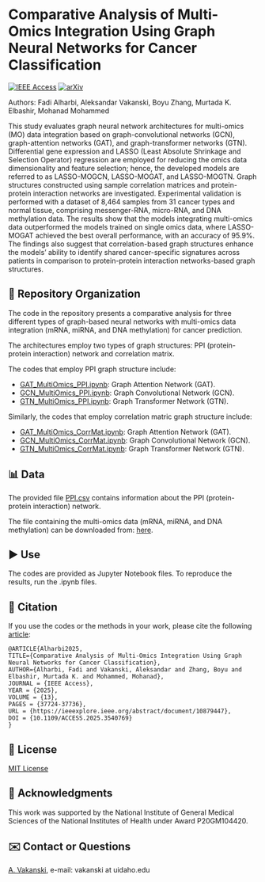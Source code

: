 # Comparative Analysis of Multi-Omics Integration Using Graph Neural Networks for Cancer Classification

[![IEEE Access](https://img.shields.io/badge/IEEE_Access-10.1109/ACCESS.2025.3540769-blue.svg)](https://doi.org/10.1109/ACCESS.2025.3540769)  [![arXiv](https://img.shields.io/badge/arXiv-2410.05325-b31b1b)](https://arxiv.org/abs/2410.05325)

Authors: Fadi Alharbi, Aleksandar Vakanski, Boyu Zhang, Murtada K. Elbashir, Mohanad Mohammed

This study evaluates graph neural network architectures for multi-omics (MO) data integration based on graph-convolutional networks (GCN), graph-attention networks (GAT), and graph-transformer networks (GTN). Differential gene expression and LASSO (Least Absolute Shrinkage and Selection Operator) regression are employed for reducing the omics data dimensionality and feature selection; hence, the developed models are referred to as LASSO-MOGCN, LASSO-MOGAT, and LASSO-MOGTN. Graph structures constructed using sample correlation matrices and protein-protein interaction networks are investigated. Experimental validation is performed with a dataset of 8,464 samples from 31 cancer types and normal tissue, comprising messenger-RNA, micro-RNA, and DNA methylation data. The results show that the models integrating multi-omics data outperformed the models trained on single omics data, where LASSO-MOGAT achieved the best overall performance, with an accuracy of 95.9%. The findings also suggest that correlation-based graph structures enhance the models’ ability to identify shared cancer-specific signatures across patients in comparison to protein-protein interaction networks-based graph structures.

## 📁 Repository Organization
The code in the repository presents a comparative analysis for three different types of graph-based neural networks with multi-omics data integration (mRNA, miRNA, and DNA methylation) for cancer prediction.

The architectures employ two types of graph structures: PPI (protein-protein interaction) network and correlation matrix.

The codes that employ PPI graph structure include:
- [GAT_MultiOmics_PPI.ipynb](Code/GAT_MultiOmics_PPI.ipynb): Graph Attention Network (GAT).
- [GCN_MultiOmics_PPI.ipynb](Code/GCN_MultiOmics_PPI.ipynb): Graph Convolutional Network (GCN).
- [GTN_MultiOmics_PPI.ipynb](Code/GTN_MultiOmics_PPI.ipynb): Graph Transformer Network (GTN).

Similarly, the codes that employ correlation matric graph structure include:
- [GAT_MultiOmics_CorrMat.ipynb](Code/GAT_MultiOmics_CorrMat.ipynb): Graph Attention Network (GAT).
- [GCN_MultiOmics_CorrMat.ipynb](Code/GCN_MultiOmics_CorrMat.ipynb): Graph Convolutional Network (GCN).
- [GTN_MultiOmics_CorrMat.ipynb](Code/GTN_MultiOmics_CorrMat.ipynb): Graph Transformer Network (GTN).

## 📊 Data
The provided file [PPI.csv](Data/PPI.csv) contains information about the PPI (protein-protein interaction) network. 

The file containing the multi-omics data (mRNA, miRNA, and DNA methylation) can be downloaded from: [here](https://vandalsuidaho-my.sharepoint.com/:x:/g/personal/vakanski_uidaho_edu/EYLJUyRCa0VNjwgf-aWZQlMBiQx7Z0A01sjV2gio2uBwhg?e=4kWqe2).

## ▶️ Use
The codes are provided as Jupyter Notebook files. To reproduce the results, run the .ipynb files. 

## 📖 Citation
If you use the codes or the methods in your work, please cite the following <a href="https://ieeexplore.ieee.org/abstract/document/10879447">article</a>:   

    @ARTICLE{Alharbi2025,
    TITLE={Comparative Analysis of Multi-Omics Integration Using Graph Neural Networks for Cancer Classification},
    AUTHOR={Alharbi, Fadi and Vakanski, Aleksandar and Zhang, Boyu and Elbashir, Murtada K. and Mohammed, Mohanad},
    JOURNAL = {IEEE Access},
    YEAR = {2025},
    VOLUME = {13},
    PAGES = {37724-37736},
    URL = {https://ieeexplore.ieee.org/abstract/document/10879447},
    DOI = {10.1109/ACCESS.2025.3540769}
    }

## 🚩 License
<a href="License - MIT.txt">MIT License</a>

## 👏 Acknowledgments
This work was supported by the National Institute of General Medical Sciences of the National Institutes of Health under Award P20GM104420.
 
## ✉️ Contact or Questions
<a href="https://www.webpages.uidaho.edu/vakanski/">A. Vakanski</a>, e-mail: vakanski at uidaho.edu

